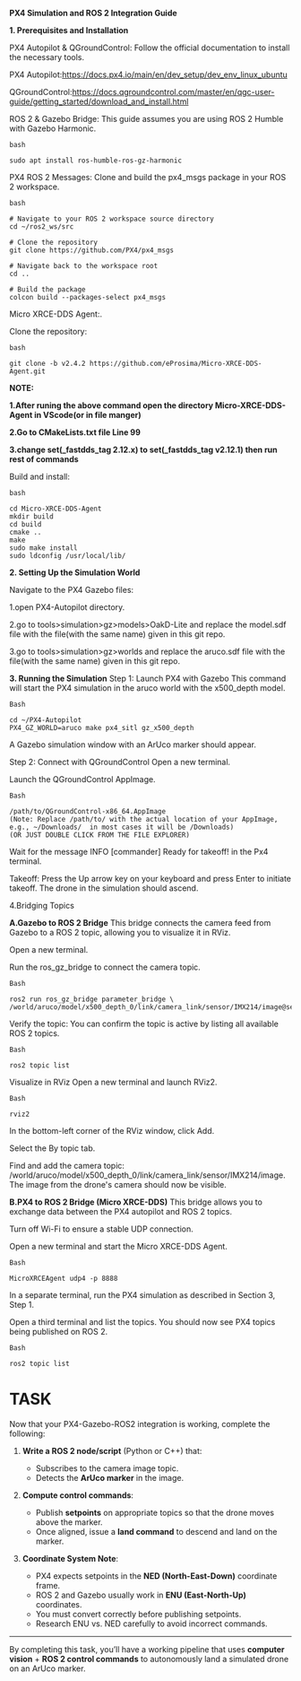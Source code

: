 ****PX4 Simulation and ROS 2 Integration Guide****

**1. Prerequisites and Installation**


PX4 Autopilot & QGroundControl:
Follow the official documentation to install the necessary tools.

PX4 Autopilot:https://docs.px4.io/main/en/dev_setup/dev_env_linux_ubuntu

QGroundControl:https://docs.qgroundcontrol.com/master/en/qgc-user-guide/getting_started/download_and_install.html

ROS 2 & Gazebo Bridge:
This guide assumes you are using ROS 2 Humble with Gazebo Harmonic.
```
bash

sudo apt install ros-humble-ros-gz-harmonic
```




PX4 ROS 2 Messages:
Clone and build the px4_msgs package in your ROS 2 workspace.
```
bash

# Navigate to your ROS 2 workspace source directory
cd ~/ros2_ws/src

# Clone the repository
git clone https://github.com/PX4/px4_msgs

# Navigate back to the workspace root
cd ..

# Build the package
colcon build --packages-select px4_msgs
```






Micro XRCE-DDS Agent:.

Clone the repository:



```
bash

git clone -b v2.4.2 https://github.com/eProsima/Micro-XRCE-DDS-Agent.git
```

**NOTE:**

**1.After runing the above command open the directory Micro-XRCE-DDS-Agent in VScode(or in file manger)**


**2.Go to CMakeLists.txt file  Line 99** 


**3.change set(_fastdds_tag 2.12.x) to set(_fastdds_tag v2.12.1) then run rest of commands**


Build and install:


```
bash

cd Micro-XRCE-DDS-Agent
mkdir build
cd build
cmake ..
make
sudo make install
sudo ldconfig /usr/local/lib/
```






**2. Setting Up the Simulation World**

Navigate to the PX4 Gazebo files:


1.open PX4-Autopilot directory.


2.go to tools>simulation>gz>models>OakD-Lite and replace the model.sdf file with the file(with the same name) given in this git repo.


3.go to tools>simulation>gz>worlds and replace the aruco.sdf file with the file(with the same name) given in this git repo.






**3. Running the Simulation**
Step 1: Launch PX4 with Gazebo
This command will start the PX4 simulation in the aruco world with the x500_depth model.
```
Bash

cd ~/PX4-Autopilot
PX4_GZ_WORLD=aruco make px4_sitl gz_x500_depth
```
A Gazebo simulation window with an ArUco marker should appear.

Step 2: Connect with QGroundControl
Open a new terminal.

Launch the QGroundControl AppImage.
```
Bash

/path/to/QGroundControl-x86_64.AppImage
(Note: Replace /path/to/ with the actual location of your AppImage, e.g., ~/Downloads/  in most cases it will be /Downloads)
(OR JUST DOUBLE CLICK FROM THE FILE EXPLORER)
```
Wait for the message INFO [commander] Ready for takeoff! in the Px4 terminal.

Takeoff: Press the Up arrow key on your keyboard and press Enter to initiate takeoff. The drone in the simulation should ascend.







4.Bridging Topics


**A.Gazebo to ROS 2 Bridge**
This bridge connects the camera feed from Gazebo to a ROS 2 topic, allowing you to visualize it in RViz.

Open a new terminal.

Run the ros_gz_bridge to connect the camera topic.
```
Bash

ros2 run ros_gz_bridge parameter_bridge \
/world/aruco/model/x500_depth_0/link/camera_link/sensor/IMX214/image@sensor_msgs/msg/Image@gz.msgs.Image
```
Verify the topic: You can confirm the topic is active by listing all available ROS 2 topics.
```
Bash

ros2 topic list
```
Visualize in RViz
Open a new terminal and launch RViz2.
```
Bash

rviz2
```
In the bottom-left corner of the RViz window, click Add.

Select the By topic tab.

Find and add the camera topic: /world/aruco/model/x500_depth_0/link/camera_link/sensor/IMX214/image. 
The image from the drone's camera should now be visible.




**B.PX4 to ROS 2 Bridge (Micro XRCE-DDS)**
This bridge allows you to exchange data between the PX4 autopilot and ROS 2 topics.

Turn off Wi-Fi to ensure a stable UDP connection.

Open a new terminal and start the Micro XRCE-DDS Agent.
```
Bash

MicroXRCEAgent udp4 -p 8888
```
In a separate terminal, run the PX4 simulation as described in Section 3, Step 1.

Open a third terminal and list the topics. You should now see PX4 topics being published on ROS 2.
```
Bash

ros2 topic list

```

# TASK

Now that your PX4-Gazebo-ROS2 integration is working, complete the following:

1. **Write a ROS 2 node/script** (Python or C++) that:  
   - Subscribes to the camera image topic.  
   - Detects the **ArUco marker** in the image.  

2. **Compute control commands**:  
   - Publish **setpoints** on appropriate topics so that the drone moves above the marker.  
   - Once aligned, issue a **land command** to descend and land on the marker.  

3. **Coordinate System Note**:  
   - PX4 expects setpoints in the **NED (North-East-Down)** coordinate frame.  
   - ROS 2 and Gazebo usually work in **ENU (East-North-Up)** coordinates.  
   - You must convert correctly before publishing setpoints.  
   - Research ENU vs. NED carefully to avoid incorrect commands.  

---

By completing this task, you’ll have a working pipeline that uses **computer vision** + **ROS 2 control commands** to autonomously land a simulated drone on an ArUco marker.  
